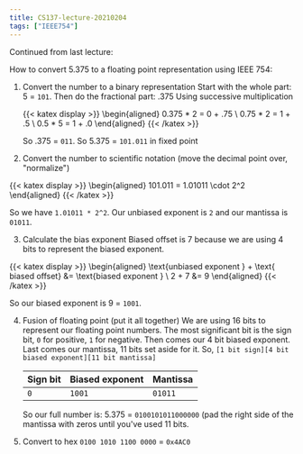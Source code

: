 ```yaml
---
title: CS137-lecture-20210204
tags: ["IEEE754"]
---
```


Continued from last lecture:

How to convert 5.375 to a floating point representation using IEEE 754:

1. Convert the number to a binary representation
  Start with the whole part: 5 = `101`.
  Then do the fractional part: .375
  Using successive multiplication

    {{< katex display >}}
    \begin{aligned}
      0.375 * 2 = 0 + .75 \\
      0.75 * 2 = 1 + .5 \\ 
      0.5 * 5 = 1 + .0
    \end{aligned}
    {{< /katex >}}

      So .375 = `011`.
      So 5.375 = `101.011` in fixed point

2. Convert the number to scientific notation (move the decimal point over, "normalize")

  {{< katex display >}}
  \begin{aligned}
      101.011 = 1.01011 \cdot 2^2
  \end{aligned}
  {{< /katex >}}

  So we have `1.01011 * 2^2`.
  Our unbiased exponent is `2` and our mantissa is `01011`.

3. Calculate the bias exponent
  Biased offset is 7 because we are using 4 bits to represent the biased exponent.

  {{< katex display >}}
  \begin{aligned}
    \text{unbiased exponent } + \text{ biased offset} &= \text{biased exponent } \\
    2 + 7 &= 9
  \end{aligned}
  {{< /katex >}}

So our biased exponent is 9 = `1001`.

4. Fusion of floating point (put it all together)
  We are using 16 bits to represent our floating point numbers.
  The most significant bit is the sign bit, `0` for positive, `1` for negative.
  Then comes our 4 bit biased exponent.
  Last comes our mantissa, 11 bits set aside for it.
  So,
  `[1 bit sign][4 bit biased exponent][11 bit mantissa]`

    Sign bit | Biased exponent | Mantissa
    --- | --- | ---
    `0` | `1001` | `01011`
  
    So our full number is:
    5.375 = `0100101011000000`
    (pad the right side of the mantissa with zeros until you've used 11 bits.

5. Convert to hex
  `0100 1010 1100 0000` = `0x4AC0`

